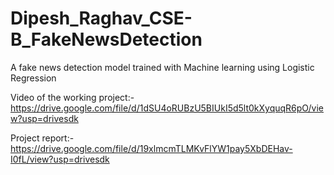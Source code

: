 # Dipesh_Raghav_CSE-B_FakeNewsDetection
A fake news detection model trained with Machine learning using Logistic Regression


Video of the working project:- 
https://drive.google.com/file/d/1dSU4oRUBzU5BIUkI5d5lt0kXyquqR6pO/view?usp=drivesdk

Project report:-
https://drive.google.com/file/d/19xlmcmTLMKvFlYW1pay5XbDEHav-I0fL/view?usp=drivesdk